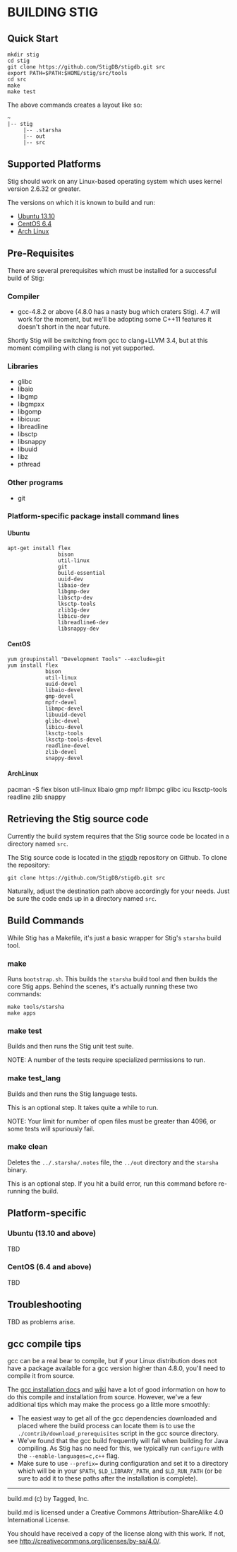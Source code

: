 # BUILDING STIG

## Quick Start

```
mkdir stig
cd stig
git clone https://github.com/StigDB/stigdb.git src
export PATH=$PATH:$HOME/stig/src/tools
cd src
make
make test
```

The above commands creates a layout like so:
```
~
|-- stig
     |-- .starsha
     |-- out
     |-- src
```

## Supported Platforms

Stig should work on any Linux-based operating system which uses kernel version 2.6.32 or greater.

The versions on which it is known to build and run:

* [Ubuntu 13.10](http://releases.ubuntu.com/13.10/)
* [CentOS 6.4](http://isoredirect.centos.org/centos/6/isos/x86_64/)
* [Arch Linux](https://www.archlinux.org)

## Pre-Requisites

There are several prerequisites which must be installed for a successful build of Stig:

### Compiler

* gcc-4.8.2 or above (4.8.0 has a nasty bug which craters Stig). 4.7 will work for the moment, but we'll be adopting some C++11 features it doesn't short in the near future.

Shortly Stig will be switching from gcc to clang+LLVM 3.4, but at this moment compiling with clang is not yet supported.

### Libraries

* glibc
* libaio
* libgmp
* libgmpxx
* libgomp
* libicuuc
* libreadline
* libsctp
* libsnappy
* libuuid
* libz
* pthread

### Other programs

* git

### Platform-specific package install command lines

#### Ubuntu

```
apt-get install flex
                bison
                util-linux
                git
                build-essential
                uuid-dev
                libaio-dev
                libgmp-dev
                libsctp-dev
                lksctp-tools
                zlib1g-dev
                libicu-dev
                libreadline6-dev
                libsnappy-dev
```

#### CentOS

```
yum groupinstall "Development Tools" --exclude=git
yum install flex
            bison
            util-linux
            uuid-devel
            libaio-devel
            gmp-devel
            mpfr-devel
            libmpc-devel
            libuuid-devel
            glibc-devel
            libicu-devel
            lksctp-tools
            lksctp-tools-devel
            readline-devel
            zlib-devel
            snappy-devel
```

#### ArchLinux
pacman -S flex
          bison
          util-linux
          libaio
          gmp
          mpfr
          libmpc
          glibc
          icu
          lksctp-tools
          readline
          zlib
          snappy

## Retrieving the Stig source code

Currently the build system requires that the Stig source code be located in a directory named `src`.

The Stig source code is located in the [stigdb](https://github.com/StigDB/stigdb) repository on Github. To clone the repository:

```
git clone https://github.com/StigDB/stigdb.git src
```

Naturally, adjust the destination path above accordingly for your needs. Just be sure the code ends up in a directory named `src`.

## Build Commands

While Stig has a Makefile, it's just a basic wrapper for Stig's `starsha` build tool.

### make

Runs `bootstrap.sh`. This builds the `starsha` build tool and then builds the core Stig apps. Behind the scenes, it's actually running these two commands:

```
make tools/starsha
make apps
```

### make test

Builds and then runs the Stig unit test suite.

NOTE: A number of the tests require specialized permissions to run.

### make test_lang

Builds and then runs the Stig language tests.

This is an optional step. It takes quite a while to run.

NOTE: Your limit for number of open files must be greater than 4096, or some tests will spuriously fail.

### make clean

Deletes the `../.starsha/.notes` file, the `../out` directory and the `starsha` binary.

This is an optional step. If you hit a build error, run this command before re-running the build.

## Platform-specific

### Ubuntu (13.10 and above)

TBD

### CentOS (6.4 and above)

TBD

## Troubleshooting

TBD as problems arise.

## gcc compile tips

gcc can be a real bear to compile, but if your Linux distribution does not have a package available for a gcc version higher than 4.8.0, you'll need to compile it from source.

The [gcc installation docs](http://gcc.gnu.org/install/index.html) and [wiki](http://gcc.gnu.org/wiki/InstallingGCC) have a lot of good information on how to do this compile and installation from source. However, we've a few additional tips which may make the process go a little more smoothly:

* The easiest way to get all of the gcc dependencies downloaded and placed where the build process can locate them is to use the `./contrib/download_prerequisites` script in the gcc source directory.
* We've found that the gcc build frequently will fail when building for Java compiling. As Stig has no need for this, we typically run `configure` with the `--enable-languages=c,c++` flag.
* Make sure to use `--prefix=` during configuration and set it to a directory which will be in your `$PATH`, `$LD_LIBRARY_PATH`, and `$LD_RUN_PATH` (or be sure to add it to these paths after the installation is complete).

-----

build.md (c) by Tagged, Inc.

build.md is licensed under a Creative Commons Attribution-ShareAlike 4.0 International License.

You should have received a copy of the license along with this work. If not, see <http://creativecommons.org/licenses/by-sa/4.0/>.

